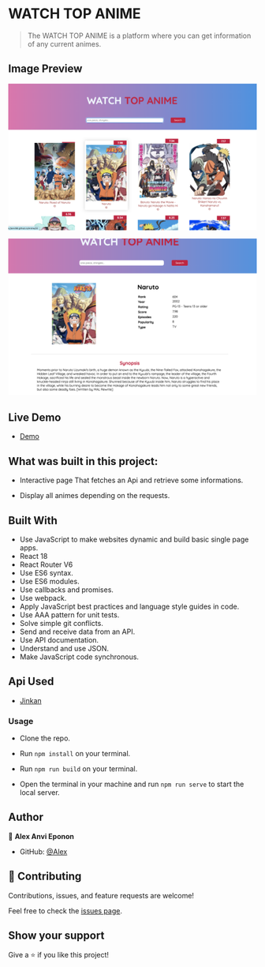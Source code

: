 
# WATCH TOP ANIME 

> The WATCH TOP ANIME is a platform where you can get information of any current animes.

## Image Preview

![image](home.png)

![image](search.png)

##  Live Demo
- [Demo](https://anvi98.github.io/topAnime/)

## What was built in this project:

- Interactive page That fetches an Api and retrieve some informations.

- Display all animes depending on the requests.

## Built With

- Use JavaScript to make websites dynamic and build basic single page apps.
- React 18
- React Router V6
- Use ES6 syntax.
- Use ES6 modules.
- Use callbacks and promises.
- Use webpack.
- Apply JavaScript best practices and language style guides in code.
- Use AAA pattern for unit tests.
- Solve simple git conflicts.
- Send and receive data from an API.
- Use API documentation.
- Understand and use JSON.
- Make JavaScript code synchronous.

## Api Used

- [Jinkan](https://jikan.moe/)

### Usage

- Clone the repo.

- Run `npm install` on your terminal.

- Run `npm run build` on your terminal.

- Open the terminal in your machine and run `npm run serve` to start the local server.

## Author

👤 **Alex Anvi Eponon**

- GitHub: [@Alex](https://github.com/Anvi98)

## 🤝 Contributing

Contributions, issues, and feature requests are welcome!

Feel free to check the [issues page](https://github.com/Anvi98/topAnime/issues).


## Show your support

Give a ⭐️ if you like this project!
